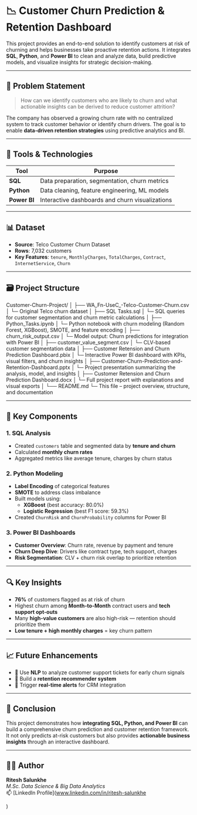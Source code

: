 # 📉 Customer Churn Prediction & Retention Dashboard

This project provides an end-to-end solution to identify customers at risk of churning and helps businesses take proactive retention actions. It integrates **SQL**, **Python**, and **Power BI** to clean and analyze data, build predictive models, and visualize insights for strategic decision-making.

---

## 🎯 Problem Statement

> How can we identify customers who are likely to churn and what actionable insights can be derived to reduce customer attrition?

The company has observed a growing churn rate with no centralized system to track customer behavior or identify churn drivers. The goal is to enable **data-driven retention strategies** using predictive analytics and BI.

---

## 🧰 Tools & Technologies

| Tool       | Purpose                                        |
|------------|------------------------------------------------|
| **SQL**    | Data preparation, segmentation, churn metrics  |
| **Python** | Data cleaning, feature engineering, ML models  |
| **Power BI** | Interactive dashboards and churn visualizations |

---

## 📊 Dataset

- **Source**: Telco Customer Churn Dataset  
- **Rows**: 7,032 customers  
- **Key Features**: `tenure`, `MonthlyCharges`, `TotalCharges`, `Contract`, `InternetService`, `Churn`

---

## 🗃️ Project Structure

Customer-Churn-Project/
│
├── WA_Fn-UseC_-Telco-Customer-Churn.csv
│   └─ Original Telco churn dataset
│
├── SQL Tasks.sql
│   └─ SQL queries for customer segmentation and churn metric calculations
│
├── Python_Tasks.ipynb
│   └─ Python notebook with churn modeling (Random Forest, XGBoost), SMOTE, and feature encoding
│
├── churn_risk_output.csv
│   └─ Model output: Churn predictions for integration with Power BI
│
├── customer_value_segment.csv
│   └─ CLV-based customer segmentation data
│
├── Customer Retension and Churn Prediction Dashboard.pbix
│   └─ Interactive Power BI dashboard with KPIs, visual filters, and churn insights
│
├── Customer-Churn-Prediction-and-Retention-Dashboard.pptx
│   └─ Project presentation summarizing the analysis, model, and insights
│
├── Customer Retension and Churn Prediction Dashboard.docx
│   └─ Full project report with explanations and visual exports
│
└── README.md
    └─ This file – project overview, structure, and documentation



---

## 🧠 Key Components

### 1. SQL Analysis
- Created `customers` table and segmented data by **tenure and churn**
- Calculated **monthly churn rates**
- Aggregated metrics like average tenure, charges by churn status

### 2. Python Modeling
- **Label Encoding** of categorical features
- **SMOTE** to address class imbalance
- Built models using:
  - **XGBoost** (best accuracy: 80.0%)
  - **Logistic Regression** (best F1 score: 59.3%)
- Created `ChurnRisk` and `ChurnProbability` columns for Power BI

### 3. Power BI Dashboards
- **Customer Overview**: Churn rate, revenue by payment and tenure  
- **Churn Deep Dive**: Drivers like contract type, tech support, charges  
- **Risk Segmentation**: CLV + churn risk overlap to prioritize retention

---

## 🔍 Key Insights

- **76%** of customers flagged as at risk of churn
- Highest churn among **Month-to-Month** contract users and **tech support opt-outs**
- Many **high-value customers** are also high-risk — retention should prioritize them
- **Low tenure + high monthly charges** = key churn pattern

---

## 📈 Future Enhancements

- 🧠 Use **NLP** to analyze customer support tickets for early churn signals  
- 🤖 Build a **retention recommender system**  
- 🔔 Trigger **real-time alerts** for CRM integration  

---

## 📝 Conclusion

This project demonstrates how **integrating SQL, Python, and Power BI** can build a comprehensive churn prediction and customer retention framework. It not only predicts at-risk customers but also provides **actionable business insights** through an interactive dashboard.

---

## 👨‍💻 Author

**Ritesh Salunkhe**  
*M.Sc. Data Science & Big Data Analytics*  
📫 [LinkedIn Profile](www.linkedin.com/in/ritesh-salunkhe

)

